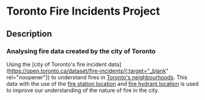 # Toronto Fire Incidents Project

## Description
### Analysing fire data created by the city of Toronto
Using the [city of Toronto's fire incident data](https://open.toronto.ca/dataset/fire-incidents/{:target="_blank" rel="noopener"}) to understand fires in [Toronto's neighbourhoods](https://open.toronto.ca/dataset/neighbourhoods/). This data with the use of the [fire station location](https://open.toronto.ca/dataset/fire-station-locations/) and [fire hydrant location](https://open.toronto.ca/dataset/fire-hydrants/) is used to improve our understanding of the nature of fire in the city. 
